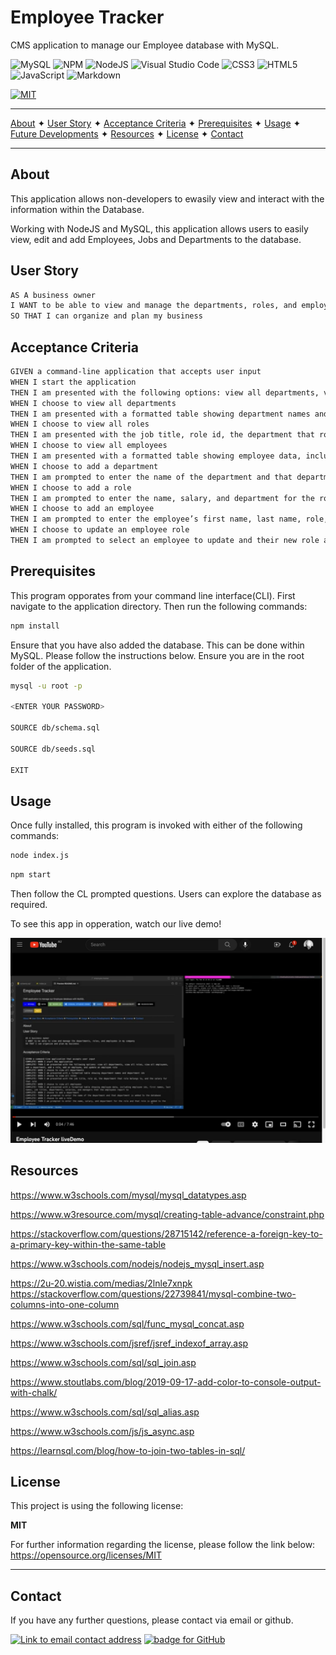 # Employee Tracker
CMS application to manage our Employee database with MySQL.

![MySQL](https://img.shields.io/badge/mysql-%2300f.svg?style=for-the-badge&logo=mysql&logoColor=white) ![NPM](https://img.shields.io/badge/NPM-%23000000.svg?style=for-the-badge&logo=npm&logoColor=white) ![NodeJS](https://img.shields.io/badge/node.js-6DA55F?style=for-the-badge&logo=node.js&logoColor=white) ![Visual Studio Code](https://img.shields.io/badge/Visual%20Studio%20Code-0078d7.svg?style=for-the-badge&logo=visual-studio-code&logoColor=white)   ![CSS3](https://img.shields.io/badge/css3-%231572B6.svg?style=for-the-badge&logo=css3&logoColor=white)  ![HTML5](https://img.shields.io/badge/html5-%23E34F26.svg?style=for-the-badge&logo=html5&logoColor=white)   ![JavaScript](https://img.shields.io/badge/javascript-%23323330.svg?style=for-the-badge&logo=javascript&logoColor=%23F7DF1E)   ![Markdown](https://img.shields.io/badge/markdown-%23000000.svg?style=for-the-badge&logo=markdown&logoColor=white)  

[![MIT](https://img.shields.io/badge/License-MIT-yellow?style=for-the-badge)](https://opensource.org/licenses/MIT)

----------------------------------------------------------------

[About](#about)  ✦  [User Story](#user-story)  ✦  [Acceptance Criteria](#acceptance-criteria)  ✦  [Prerequisites](#prerequisites)  ✦  [Usage](#usage)  ✦  [Future Developments](#future-developments)  ✦  [Resources](#resources)  ✦  [License](#license)  ✦  [Contact](#contact)

----------------------------------------------------------------

## About
This application allows non-developers to ewasily view and interact with the information within the Database. 

Working with NodeJS and MySQL, this application allows users to easily view, edit and add Employees, Jobs and Departments to the database. 

## User Story
```md
AS A business owner
I WANT to be able to view and manage the departments, roles, and employees in my company
SO THAT I can organize and plan my business
```

## Acceptance Criteria
```md
GIVEN a command-line application that accepts user input
WHEN I start the application
THEN I am presented with the following options: view all departments, view all roles, view all employees, add a department, add a role, add an employee, and update an employee role
WHEN I choose to view all departments
THEN I am presented with a formatted table showing department names and department ids
WHEN I choose to view all roles
THEN I am presented with the job title, role id, the department that role belongs to, and the salary for that role
WHEN I choose to view all employees
THEN I am presented with a formatted table showing employee data, including employee ids, first names, last names, job titles, departments, salaries, and managers that the employees report to
WHEN I choose to add a department
THEN I am prompted to enter the name of the department and that department is added to the database
WHEN I choose to add a role
THEN I am prompted to enter the name, salary, and department for the role and that role is added to the database
WHEN I choose to add an employee
THEN I am prompted to enter the employee’s first name, last name, role, and manager, and that employee is added to the database
WHEN I choose to update an employee role
THEN I am prompted to select an employee to update and their new role and this information is updated in the database 
```

## Prerequisites
This program opporates from your command line interface(CLI). First navigate to the application directory. Then run the following commands:

```bash
npm install
```
Ensure that you have also added the database. This can be done within MySQL. Please follow the instructions below. Ensure you are in the root folder of the application.

```bash
mysql -u root -p

<ENTER YOUR PASSWORD>

SOURCE db/schema.sql

SOURCE db/seeds.sql

EXIT
```


## Usage

Once fully installed, this program is invoked with either of the following commands:
```bash
node index.js
```

```bash
npm start
```

Then follow the CL prompted questions. Users can explore the database as required. 

To see this app in opperation, watch our live demo!

[![Youtube screen grab of live demo recording.](./public/img/Employee-Tracker-livedemo%20screenshot.png)](https://youtu.be/DDGxIyzbAHE)


## Resources
https://www.w3schools.com/mysql/mysql_datatypes.asp

https://www.w3resource.com/mysql/creating-table-advance/constraint.php

https://stackoverflow.com/questions/28715142/reference-a-foreign-key-to-a-primary-key-within-the-same-table

https://www.w3schools.com/nodejs/nodejs_mysql_insert.asp

https://2u-20.wistia.com/medias/2lnle7xnpk
https://stackoverflow.com/questions/22739841/mysql-combine-two-columns-into-one-column

https://www.w3schools.com/sql/func_mysql_concat.asp

https://www.w3schools.com/jsref/jsref_indexof_array.asp

https://www.w3schools.com/sql/sql_join.asp

https://www.stoutlabs.com/blog/2019-09-17-add-color-to-console-output-with-chalk/

https://www.w3schools.com/sql/sql_alias.asp

https://www.w3schools.com/js/js_async.asp

https://learnsql.com/blog/how-to-join-two-tables-in-sql/





## License
This project is using the following license:

**MIT**

For further information regarding the license, please follow the link below:
 https://opensource.org/licenses/MIT

----------------------------------------------------------------

## Contact 
If you have any further questions, please contact via email or github.

<a href="mailto:caoimhejyoti@gmail.com"><img alt="Link to email contact address" src="https://img.shields.io/badge/email-D14836?style=for-the-badge" target="_blank" /></a>  <a href="https://github.com/caoimhejyoti"><img alt="badge for GitHub" src="https://img.shields.io/badge/github-%23121011.svg?style=for-the-badge&logo=github&logoColor=white" target="_blank" /></a>

